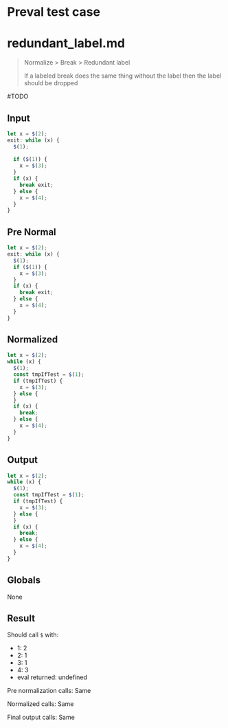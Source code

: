 # Preval test case

# redundant_label.md

> Normalize > Break > Redundant label
>
> If a labeled break does the same thing without the label then the label should be dropped

#TODO

## Input

`````js filename=intro
let x = $(2);
exit: while (x) {
  $(1);
  
  if ($(1)) {
    x = $(3);
  }
  if (x) {
    break exit;
  } else {
    x = $(4);
  }
}
`````

## Pre Normal

`````js filename=intro
let x = $(2);
exit: while (x) {
  $(1);
  if ($(1)) {
    x = $(3);
  }
  if (x) {
    break exit;
  } else {
    x = $(4);
  }
}
`````

## Normalized

`````js filename=intro
let x = $(2);
while (x) {
  $(1);
  const tmpIfTest = $(1);
  if (tmpIfTest) {
    x = $(3);
  } else {
  }
  if (x) {
    break;
  } else {
    x = $(4);
  }
}
`````

## Output

`````js filename=intro
let x = $(2);
while (x) {
  $(1);
  const tmpIfTest = $(1);
  if (tmpIfTest) {
    x = $(3);
  } else {
  }
  if (x) {
    break;
  } else {
    x = $(4);
  }
}
`````

## Globals

None

## Result

Should call `$` with:
 - 1: 2
 - 2: 1
 - 3: 1
 - 4: 3
 - eval returned: undefined

Pre normalization calls: Same

Normalized calls: Same

Final output calls: Same
